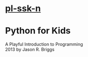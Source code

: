 # [pl-ssk-n](README.md)

# Python for Kids
A Playful Introduction to Programming  
2013 by Jason R. Briggs  

